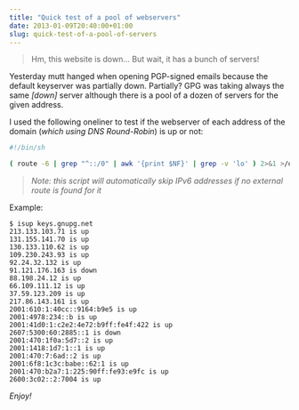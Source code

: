 ```yaml
---
title: "Quick test of a pool of webservers"
date: 2013-01-09T20:40:00+01:00
slug: quick-test-of-a-pool-of-servers
---
```


> Hm, this website is down... But wait, it has a bunch of servers!

Yesterday mutt hanged when opening PGP-signed emails because the default keyserver was partially down. Partially? GPG was taking always the same _[down]_ server although there is a pool of a dozen of servers for the given address.


I used the following oneliner to test if the webserver of each address of the domain (_which using DNS Round-Robin_) is up or not:

``` bash
#!/bin/sh

( route -6 | grep "^::/0" | awk '{print $NF}' | grep -v 'lo' ) 2>&1 >/dev/null  && HOSTOPTS="" || HOSTOPTS="-t A" ; for i in $( (host $HOSTOPTS $1 || (echo "$1 not found" 1>&2 && exit 1)) | grep -E "has (IPv6 )?address" | awk -F' ' '{print $NF}') ; do CURLOPTS=(); echo "$i" | grep ":" 2>&1 >/dev/null && CURLOPTS+=( -g "http://[$i]" ) || CURLOPTS+=( http://$i ) ; curl -H"Host: $1" -s -m3 ${CURLOPTS[@]} 2>&1 >/dev/null && echo $i is up || echo $i is down ; done
```

> _Note: this script will automatically skip IPv6 addresses if no external route is found for it_


Example:
```
$ isup keys.gnupg.net
213.133.103.71 is up
131.155.141.70 is up
130.133.110.62 is up
109.230.243.93 is up
92.24.32.132 is up
91.121.176.163 is down
88.198.24.12 is up
66.109.111.12 is up
37.59.123.209 is up
217.86.143.161 is up
2001:610:1:40cc::9164:b9e5 is up
2001:4978:234::b is up
2001:41d0:1:c2e2:4e72:b9ff:fe4f:422 is up
2607:5300:60:2885::1 is down
2001:470:1f0a:5d7::2 is up
2001:1418:1d7:1::1 is up
2001:470:7:6ad::2 is up
2001:6f8:1c3c:babe::62:1 is up
2001:470:b2a7:1:225:90ff:fe93:e9fc is up
2600:3c02::2:7004 is up
```

_Enjoy!_

